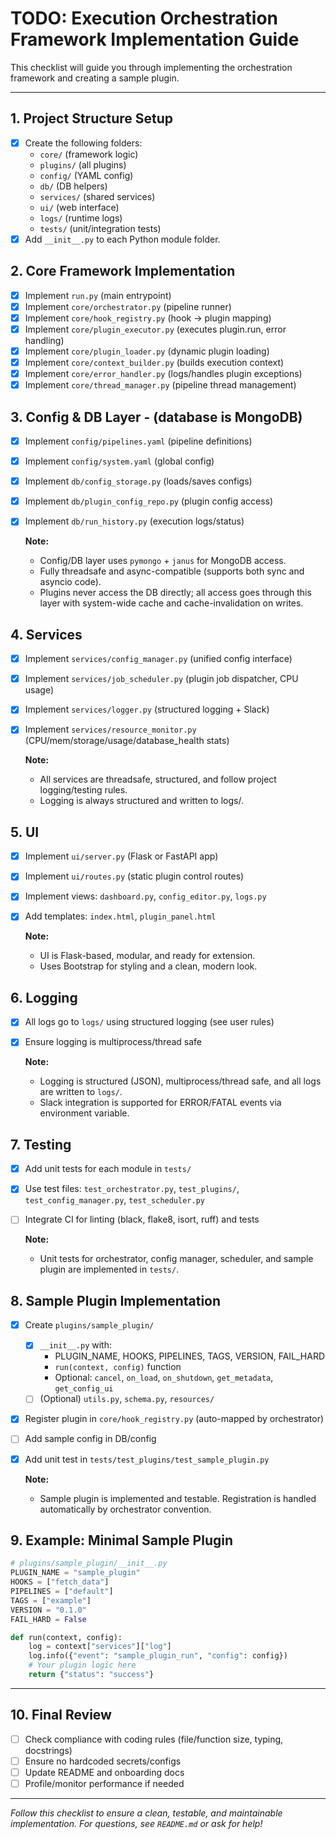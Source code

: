 # TODO: Execution Orchestration Framework Implementation Guide

This checklist will guide you through implementing the orchestration framework and creating a sample plugin.

---

## 1. Project Structure Setup
- [x] Create the following folders:
  - `core/` (framework logic)
  - `plugins/` (all plugins)
  - `config/` (YAML config)
  - `db/` (DB helpers)
  - `services/` (shared services)
  - `ui/` (web interface)
  - `logs/` (runtime logs)
  - `tests/` (unit/integration tests)
- [x] Add `__init__.py` to each Python module folder.

## 2. Core Framework Implementation
- [x] Implement `run.py` (main entrypoint)
- [x] Implement `core/orchestrator.py` (pipeline runner)
- [x] Implement `core/hook_registry.py` (hook → plugin mapping)
- [x] Implement `core/plugin_executor.py` (executes plugin.run, error handling)
- [x] Implement `core/plugin_loader.py` (dynamic plugin loading)
- [x] Implement `core/context_builder.py` (builds execution context)
- [x] Implement `core/error_handler.py` (logs/handles plugin exceptions)
- [x] Implement `core/thread_manager.py` (pipeline thread management)

## 3. Config & DB Layer - (database is MongoDB)
- [x] Implement `config/pipelines.yaml` (pipeline definitions)
- [x] Implement `config/system.yaml` (global config)
- [x] Implement `db/config_storage.py` (loads/saves configs)
- [x] Implement `db/plugin_config_repo.py` (plugin config access)
- [x] Implement `db/run_history.py` (execution logs/status)
  
  **Note:**
  - Config/DB layer uses `pymongo` + `janus` for MongoDB access.
  - Fully threadsafe and async-compatible (supports both sync and asyncio code).
  - Plugins never access the DB directly; all access goes through this layer with system-wide cache and cache-invalidation on writes.

## 4. Services
- [x] Implement `services/config_manager.py` (unified config interface)
- [x] Implement `services/job_scheduler.py` (plugin job dispatcher, CPU usage)
- [x] Implement `services/logger.py` (structured logging + Slack)
- [x] Implement `services/resource_monitor.py` (CPU/mem/storage/usage/database_health stats)

  **Note:**
  - All services are threadsafe, structured, and follow project logging/testing rules.
  - Logging is always structured and written to logs/.

## 5. UI
- [x] Implement `ui/server.py` (Flask or FastAPI app)
- [x] Implement `ui/routes.py` (static plugin control routes)
- [x] Implement views: `dashboard.py`, `config_editor.py`, `logs.py`
- [x] Add templates: `index.html`, `plugin_panel.html`

  **Note:**
  - UI is Flask-based, modular, and ready for extension.
  - Uses Bootstrap for styling and a clean, modern look.

## 6. Logging
- [x] All logs go to `logs/` using structured logging (see user rules)
- [x] Ensure logging is multiprocess/thread safe

  **Note:**
  - Logging is structured (JSON), multiprocess/thread safe, and all logs are written to `logs/`.
  - Slack integration is supported for ERROR/FATAL events via environment variable.

## 7. Testing
- [x] Add unit tests for each module in `tests/`
- [x] Use test files: `test_orchestrator.py`, `test_plugins/`, `test_config_manager.py`, `test_scheduler.py`
- [ ] Integrate CI for linting (black, flake8, isort, ruff) and tests

  **Note:**
  - Unit tests for orchestrator, config manager, scheduler, and sample plugin are implemented in `tests/`.

## 8. Sample Plugin Implementation
- [x] Create `plugins/sample_plugin/`
  - [x] `__init__.py` with:
    - PLUGIN_NAME, HOOKS, PIPELINES, TAGS, VERSION, FAIL_HARD
    - `run(context, config)` function
    - Optional: `cancel`, `on_load`, `on_shutdown`, `get_metadata`, `get_config_ui`
  - [ ] (Optional) `utils.py`, `schema.py`, `resources/`
- [x] Register plugin in `core/hook_registry.py` (auto-mapped by orchestrator)
- [ ] Add sample config in DB/config
- [x] Add unit test in `tests/test_plugins/test_sample_plugin.py`

  **Note:**
  - Sample plugin is implemented and testable. Registration is handled automatically by orchestrator convention.

## 9. Example: Minimal Sample Plugin
```python
# plugins/sample_plugin/__init__.py
PLUGIN_NAME = "sample_plugin"
HOOKS = ["fetch_data"]
PIPELINES = ["default"]
TAGS = ["example"]
VERSION = "0.1.0"
FAIL_HARD = False

def run(context, config):
    log = context["services"]["log"]
    log.info({"event": "sample_plugin_run", "config": config})
    # Your plugin logic here
    return {"status": "success"}
```

---

## 10. Final Review
- [ ] Check compliance with coding rules (file/function size, typing, docstrings)
- [ ] Ensure no hardcoded secrets/configs
- [ ] Update README and onboarding docs
- [ ] Profile/monitor performance if needed

---

*Follow this checklist to ensure a clean, testable, and maintainable implementation. For questions, see `README.md` or ask for help!*
